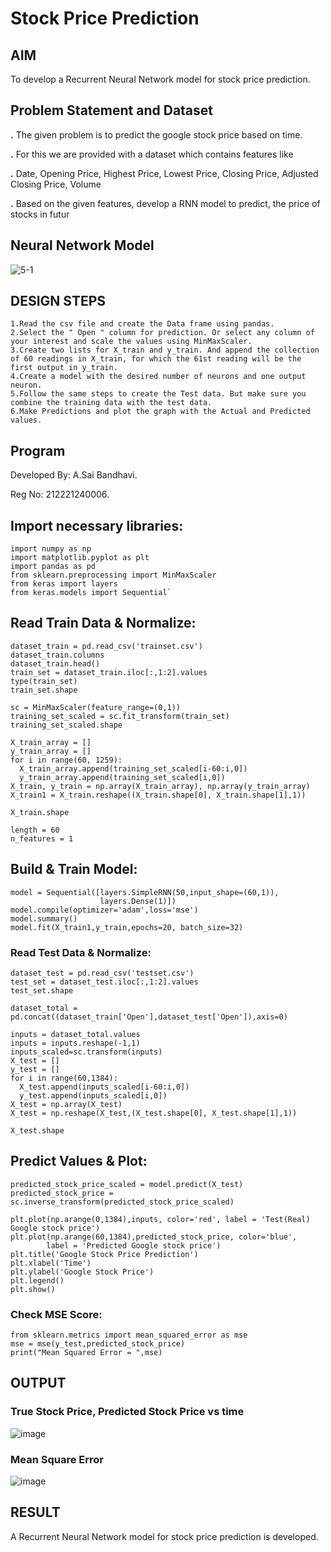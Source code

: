 # Stock Price Prediction

## AIM

To develop a Recurrent Neural Network model for stock price prediction.

## Problem Statement and Dataset 
**.** The given problem is to predict the google stock price based on time.

**.** For this we are provided with a dataset which contains features like

**.** Date, Opening Price, Highest Price, Lowest Price, Closing Price, Adjusted Closing Price, Volume

**.** Based on the given features, develop a RNN model to predict, the price of stocks in futur
## Neural Network Model
![5-1](https://github.com/Saibandhavi75/rnn-stock-price-prediction/assets/94208895/ba9a4ea4-ab15-4be4-a1a0-8e4370779dbf)



## DESIGN STEPS
```
1.Read the csv file and create the Data frame using pandas.
2.Select the " Open " column for prediction. Or select any column of your interest and scale the values using MinMaxScaler.
3.Create two lists for X_train and y_train. And append the collection of 60 readings in X_train, for which the 61st reading will be the first output in y_train.
4.Create a model with the desired number of neurons and one output neuron.
5.Follow the same steps to create the Test data. But make sure you combine the training data with the test data.
6.Make Predictions and plot the graph with the Actual and Predicted values.
```
## Program
Developed By: A.Sai Bandhavi.

Reg No: 212221240006.
## Import necessary libraries:
```
import numpy as np
import matplotlib.pyplot as plt
import pandas as pd
from sklearn.preprocessing import MinMaxScaler
from keras import layers
from keras.models import Sequential`
```
## Read Train Data & Normalize:
```
dataset_train = pd.read_csv('trainset.csv')
dataset_train.columns
dataset_train.head()
train_set = dataset_train.iloc[:,1:2].values
type(train_set)
train_set.shape

sc = MinMaxScaler(feature_range=(0,1))
training_set_scaled = sc.fit_transform(train_set)
training_set_scaled.shape

X_train_array = []
y_train_array = []
for i in range(60, 1259):
  X_train_array.append(training_set_scaled[i-60:i,0])
  y_train_array.append(training_set_scaled[i,0])
X_train, y_train = np.array(X_train_array), np.array(y_train_array)
X_train1 = X_train.reshape((X_train.shape[0], X_train.shape[1],1))

X_train.shape

length = 60
n_features = 1
```
## Build & Train Model:
```
model = Sequential([layers.SimpleRNN(50,input_shape=(60,1)),
                    layers.Dense(1)])
model.compile(optimizer='adam',loss='mse')
model.summary()
model.fit(X_train1,y_train,epochs=20, batch_size=32)
```
### Read Test Data & Normalize:
```
dataset_test = pd.read_csv('testset.csv')
test_set = dataset_test.iloc[:,1:2].values
test_set.shape

dataset_total = pd.concat((dataset_train['Open'],dataset_test['Open']),axis=0)

inputs = dataset_total.values
inputs = inputs.reshape(-1,1)
inputs_scaled=sc.transform(inputs)
X_test = []
y_test = []
for i in range(60,1384):
  X_test.append(inputs_scaled[i-60:i,0])
  y_test.append(inputs_scaled[i,0])
X_test = np.array(X_test)
X_test = np.reshape(X_test,(X_test.shape[0], X_test.shape[1],1))

X_test.shape
```
## Predict Values & Plot:
```
predicted_stock_price_scaled = model.predict(X_test)
predicted_stock_price = sc.inverse_transform(predicted_stock_price_scaled)

plt.plot(np.arange(0,1384),inputs, color='red', label = 'Test(Real) Google stock price')
plt.plot(np.arange(60,1384),predicted_stock_price, color='blue', 
		label = 'Predicted Google stock price')
plt.title('Google Stock Price Prediction')
plt.xlabel('Time')
plt.ylabel('Google Stock Price')
plt.legend()
plt.show()
```
### Check MSE Score:
```
from sklearn.metrics import mean_squared_error as mse
mse = mse(y_test,predicted_stock_price)
print("Mean Squared Error = ",mse)
```
## OUTPUT

### True Stock Price, Predicted Stock Price vs time
![image](https://github.com/Saibandhavi75/rnn-stock-price-prediction/assets/94208895/d81d0810-820a-4496-bb93-05b60de4200e)



### Mean Square Error
![image](https://github.com/Saibandhavi75/rnn-stock-price-prediction/assets/94208895/cf1b2772-5356-4222-8619-67392573318b)



## RESULT
A Recurrent Neural Network model for stock price prediction is developed.
